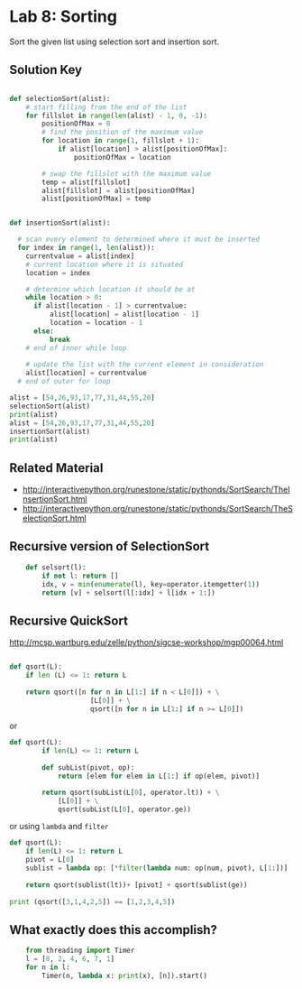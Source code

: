 # Lab 8: Sorting
Sort the given list using selection sort and insertion sort. 


## Solution Key 

```python

def selectionSort(alist):
    # start filling from the end of the list
    for fillslot in range(len(alist) - 1, 0, -1):
        positionOfMax = 0
        # find the position of the maximum value
        for location in range(1, fillslot + 1):
            if alist[location] > alist[positionOfMax]:
                positionOfMax = location

        # swap the fillslot with the maximum value
        temp = alist[fillslot]
        alist[fillslot] = alist[positionOfMax]
        alist[positionOfMax] = temp


def insertionSort(alist):

  # scan every element to determined where it must be inserted
  for index in range(1, len(alist)):
	currentvalue = alist[index]
	# current location where it is situated
	location = index

	# determine which location it should be at 
	while location > 0:
	  if alist[location - 1] > currentvalue:
	      alist[location] = alist[location - 1]
	      location = location - 1
	  else:
		  break
	# end of inner while loop 
	 
	# update the list with the current element in consideration
	alist[location] = currentvalue
  # end of outer for loop

alist = [54,26,93,17,77,31,44,55,20]
selectionSort(alist)
print(alist)
alist = [54,26,93,17,77,31,44,55,20]
insertionSort(alist)
print(alist)

```

## Related Material 

- http://interactivepython.org/runestone/static/pythonds/SortSearch/TheInsertionSort.html
- http://interactivepython.org/runestone/static/pythonds/SortSearch/TheSelectionSort.html



## Recursive version of SelectionSort 

```python
	def selsort(l):
	    if not l: return []
	    idx, v = min(enumerate(l), key=operator.itemgetter(1))
	    return [v] + selsort(l[:idx] + l[idx + 1:])
```

## Recursive QuickSort 

http://mcsp.wartburg.edu/zelle/python/sigcse-workshop/mgp00064.html

```python 

def qsort(L): 
	if len (L) <= 1: return L
	
	return qsort([n for n in L[1:] if n < L[0]]) + \
					[L[0]] + \
					qsort([n for n in L[1:] if n >= L[0]])

```

or 
```python
def qsort(L):
		if len(L) <= 1: return L
		
		def subList(pivot, op):
			return [elem for elem in L[1:] if op(elem, pivot)]

		return qsort(subList(L[0], operator.lt)) + \
			[L[0]] + \
			qsort(subList(L[0], operator.ge))

```

or using `lambda` and `filter`

```python
def qsort(L): 
	if len(L) <= 1: return L
	pivot = L[0]
	sublist = lambda op: [*filter(lambda num: op(num, pivot), L[1:])]
	
	return qsort(sublist(lt))+ [pivot] + qsort(sublist(ge))
		
print (qsort([3,1,4,2,5]) == [1,2,3,4,5])
```

## What exactly does this accomplish? 


```python 
	from threading import Timer
	l = [8, 2, 4, 6, 7, 1]
	for n in l:
	    Timer(n, lambda x: print(x), [n]).start()
```

